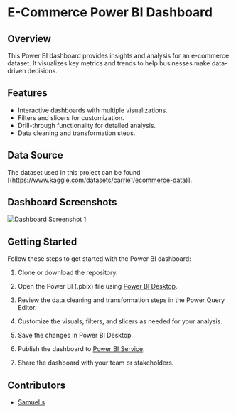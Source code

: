 # E-Commerce Power BI Dashboard

## Overview

This Power BI dashboard provides insights and analysis for an e-commerce dataset. It visualizes key metrics and trends to help businesses make data-driven decisions.

## Features

- Interactive dashboards with multiple visualizations.
- Filters and slicers for customization.
- Drill-through functionality for detailed analysis.
- Data cleaning and transformation steps.

## Data Source

The dataset used in this project can be found [(https://www.kaggle.com/datasets/carrie1/ecommerce-data)].

## Dashboard Screenshots

![Dashboard Screenshot 1]([insert_screenshot1_link](https://drive.google.com/file/d/1BF3ZSPQ1i6XZBYQpTSYEjlXKvgJnx4M0/view?usp=sharing))



## Getting Started

Follow these steps to get started with the Power BI dashboard:

1. Clone or download the repository.

2. Open the Power BI (.pbix) file using [Power BI Desktop](https://powerbi.microsoft.com/en-us/desktop/).

3. Review the data cleaning and transformation steps in the Power Query Editor.

4. Customize the visuals, filters, and slicers as needed for your analysis.

5. Save the changes in Power BI Desktop.

6. Publish the dashboard to [Power BI Service](https://powerbi.microsoft.com/en-us/power-bi-service/).

7. Share the dashboard with your team or stakeholders.

## Contributors

- [Samuel s]([insert_your_github_profile_link](https://github.com/Samuelsamraj))


